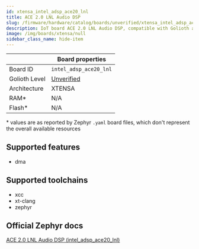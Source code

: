 ```yaml
---
id: xtensa_intel_adsp_ace20_lnl
title: ACE 2.0 LNL Audio DSP
slug: /firmware/hardware/catalog/boards/unverified/xtensa_intel_adsp_ace20_lnl
description: IoT board ACE 2.0 LNL Audio DSP, compatible with Golioth at unverified level.
image: /img/boards/xtensa/null
sidebar_class_name: hide-item
---
```


[//]: # (This is an auto-generated file, do not edit! Changes to it will be lost upon re-generation)



|                | Board properties     |
| -------------  | -------------------- |
| Board ID       | `intel_adsp_ace20_lnl` |
| Golioth Level  | [Unverified](/firmware/hardware#unverified-boards) |
| Architecture   | XTENSA |
| RAM*           | N/A |
| Flash*         | N/A |

\* values are as reported by Zephyr `.yaml` board files, which don't represent the overall available resources



## Supported features

* dma

## Supported toolchains

* xcc
* xt-clang
* zephyr

## Official Zephyr docs

[ACE 2.0 LNL Audio DSP (intel_adsp_ace20_lnl)](https://docs.zephyrproject.org/latest/boards/xtensa/intel_adsp_ace20_lnl/doc/index.html)
